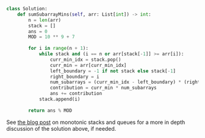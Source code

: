 ```python
class Solution:
    def sumSubarrayMins(self, arr: List[int]) -> int:
        n = len(arr)
        stack = []
        ans = 0
        MOD = 10 ** 9 + 7
        
        for i in range(n + 1):
            while stack and (i == n or arr[stack[-1]] >= arr[i]):
                curr_min_idx = stack.pop()
                curr_min = arr[curr_min_idx]
                left_boundary = -1 if not stack else stack[-1]
                right_boundary = i
                num_subarrays = (curr_min_idx - left_boundary) * (right_boundary - curr_min_idx)
                contribution = curr_min * num_subarrays
                ans += contribution
            stack.append(i)
            
        return ans % MOD
```

See [the blog post](/blog/2024/04/26/2024/monotonic-stacks-queues#solved-practice-problems) on monotonic stacks and queues for a more in depth discussion of the solution above, if needed.
